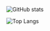![GitHub stats](https://github-readme-stats.vercel.app/api?username=kraysent&count_private=true&theme=dark)

![Top Langs](https://github-readme-stats.vercel.app/api/top-langs/?username=kraysent&exclude_repo=covid-statistics&langs_count=4&theme=dark&layout=compact)
